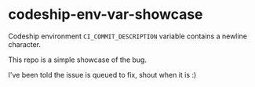 # codeship-env-var-showcase

Codeship environment `CI_COMMIT_DESCRIPTION` variable contains a newline character.

This repo is a simple showcase of the bug.

I've been told the issue is queued to fix, shout when it is :)


